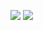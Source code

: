 ![](https://github-readme-stats.vercel.app/api/top-langs/?username=Natuneko&theme=react)
![](https://github-readme-stats.vercel.app/api?username=Natuneko&show_icons=true&theme=react)

